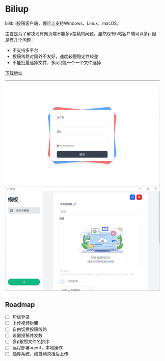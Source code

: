 # Biliup

bilibili投稿客户端，理论上支持Windows，Linux，macOS。

主要是为了解决现有网页端不能多p投稿的问题，虽然现有b站客户端可以多p
但是有几个问题：
* 不支持多平台
* 投稿线路对国外不友好，速度较慢稳定性较差
* 不能批量选择文件，多p只能一个一个文件选择

[下载地址](https://github.com/ForgQi/Caution/releases/download/v0.0.1/biliup.exe)

---
![login](biliup-img/login.png)
![main](biliup-img/main.png)

## Roadmap
- [ ] 短信登录
- [ ] 上传视频封面
- [ ] 自由切换投稿线路
- [ ] 设置投稿并发数
- [ ] 多p按照文件名排序
- [ ] 远程部署agent，本地操作
- [ ] 插件系统，如自动录播后上传
